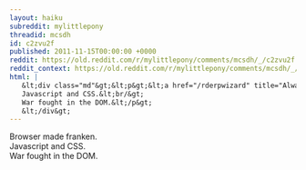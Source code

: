 ```yaml
---
layout: haiku
subreddit: mylittlepony
threadid: mcsdh
id: c2zvu2f
published: 2011-11-15T00:00:00 +0000
reddit: https://old.reddit.com/r/mylittlepony/comments/mcsdh/_/c2zvu2f
reddit_context: https://old.reddit.com/r/mylittlepony/comments/mcsdh/_/c2zvu2f?context=3
html: |
   &lt;div class="md"&gt;&lt;p&gt;&lt;a href="/rderpwizard" title="Always Relevant / Jedi Strays Into Darkness / Paper Bag Princess"&gt;&lt;/a&gt; Browser made franken.&lt;br/&gt;
   Javascript and CSS.&lt;br/&gt;
   War fought in the DOM.&lt;/p&gt;
   &lt;/div&gt;
---
```


[](/rderpwizard "Always Relevant / Jedi Strays Into Darkness / Paper Bag Princess") Browser made franken.  
Javascript and CSS.  
War fought in the DOM.